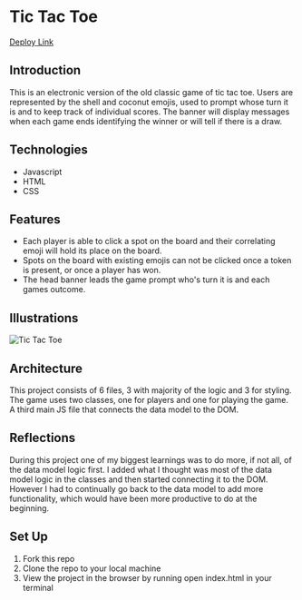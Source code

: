 # Tic Tac Toe

[Deploy Link](https://megschuetz.github.io/tic-tac-toe/)

## Introduction

This is an electronic version of the old classic game of tic tac toe. Users are represented by the shell and coconut emojis, used to prompt whose turn it is and to keep track of individual scores. The banner will display messages when each game ends identifying the winner or will tell if there is a draw.

## Technologies

- Javascript
- HTML
- CSS

## Features

- Each player is able to click a spot on the board and their correlating emoji will hold its place on the board.
- Spots on the board with existing emojis can not be clicked once a token is present, or once a player has won.
- The head banner leads the game prompt who's turn it is and each games outcome.

## Illustrations

![Tic Tac Toe](https://media.giphy.com/media/vZ968uVenNoCquDmzA/giphy.gif)


## Architecture

This project consists of 6 files, 3 with majority of the logic and 3 for styling. The game uses two classes, one for players and one for playing the game. A third main JS file that connects the data model to the DOM.  

## Reflections

During this project one of my biggest learnings was to do more, if not all, of the data model logic first. I added what I thought was most of the data model logic in the classes and then started connecting it to the DOM. However I had to continually go back to the data model to add more functionality, which would have been more productive to do at the beginning.   

## Set Up

1. Fork this repo
2. Clone the repo to your local machine
3. View the project in the browser by running open index.html in your terminal
